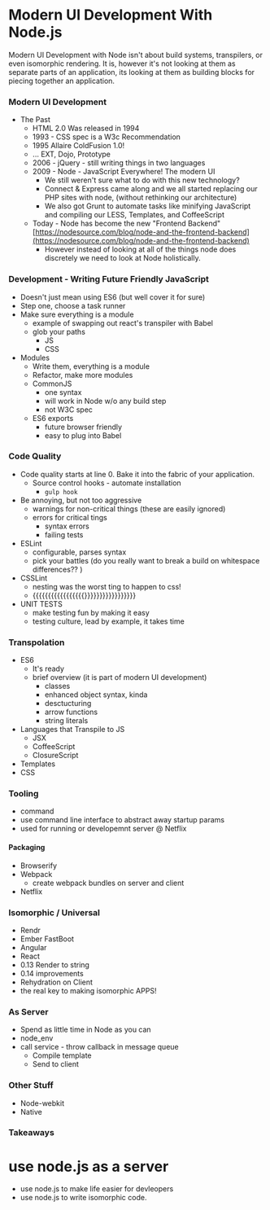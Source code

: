 # Modern UI Development With Node.js
Modern UI Development with Node isn't about build systems, transpilers, or even isomorphic rendering.  It is,
however it's not looking at them as separate parts of an application, its looking at them as building blocks
for piecing together an application.
### Modern UI Development
* The Past
  * HTML 2.0 Was released in 1994
  * 1993 - CSS spec is a W3c Recommendation
  * 1995 Allaire ColdFusion 1.0!
  * ... EXT, Dojo, Prototype
  * 2006 - jQuery - still writing things in two languages
  * 2009 - Node - JavaScript Everywhere!  The modern UI
    * We still weren't sure what to do with this new technology?
    * Connect & Express came along and we all started replacing our PHP sites with node, (without rethinking our architecture)
    * We also got Grunt to automate tasks like minifying JavaScript and compiling our LESS, Templates, and CoffeeScript
  * Today - Node has become the new "Frontend Backend" [https://nodesource.com/blog/node-and-the-frontend-backend](https://nodesource.com/blog/node-and-the-frontend-backend)
    * However instead of looking at all of the things node does discretely we need to look at Node holistically.
### Development - Writing Future Friendly JavaScript
* Doesn't just mean using ES6 (but well cover it for sure)
* Step one, choose a task runner
* Make sure everything is a module
    * example of swapping out react's transpiler with Babel
    * glob your paths
        * JS
        * CSS
* Modules
    * Write them, everything is a module
    * Refactor, make more modules
    * CommonJS
        * one syntax
        * will work in Node w/o any build step
        * not W3C spec
    * ES6 exports
        * future browser friendly
        * easy to plug into Babel
### Code Quality
* Code quality starts at line 0.  Bake it into the fabric of your application.
  * Source control hooks - automate installation
    * `gulp hook`
* Be annoying, but not too aggressive
  * warnings for non-critical things (these are easily ignored)
  * errors for critical tings
    * syntax errors
    * failing tests
* ESLint
  * configurable, parses syntax
  * pick your battles (do you really want to break a build on whitespace differences?? )
* CSSLint
  * nesting was the worst ting to happen to css!
  * {{{{{{{{{{{{{{{{{}}}}}}}}}}}}}}}}}
* UNIT TESTS
  * make testing fun by making it easy
  * testing culture, lead by example, it takes time
### Transpolation
* ES6
  * It's ready
  * brief overview (it is part of modern UI development)
    * classes
    * enhanced object syntax, kinda
    * desctucturing
    * arrow functions
    * string literals
* Languages that Transpile to JS
  * JSX
  * CoffeeScript
  * ClosureScript
* Templates
* CSS
### Tooling
* command
* use command line interface to abstract away startup params
* used for running or developemnt server @ Netflix
#### Packaging
* Browserify
* Webpack
  * create  webpack bundles on server and client
* Netflix
### Isomorphic / Universal
* Rendr
* Ember FastBoot
* Angular
* React
* 0.13 Render to string
* 0.14 improvements
* Rehydration on Client
* the real key to making isomorphic APPS!
### As Server
* Spend as little time in Node as  you can
* node_env
* call service - throw callback in message queue
  * Compile template
  * Send to client
### Other Stuff
* Node-webkit
* Native

### Takeaways
 # use node.js as a server
 * use node.js to make life easier for devleopers
 * use node.js to write isomorphic code.
